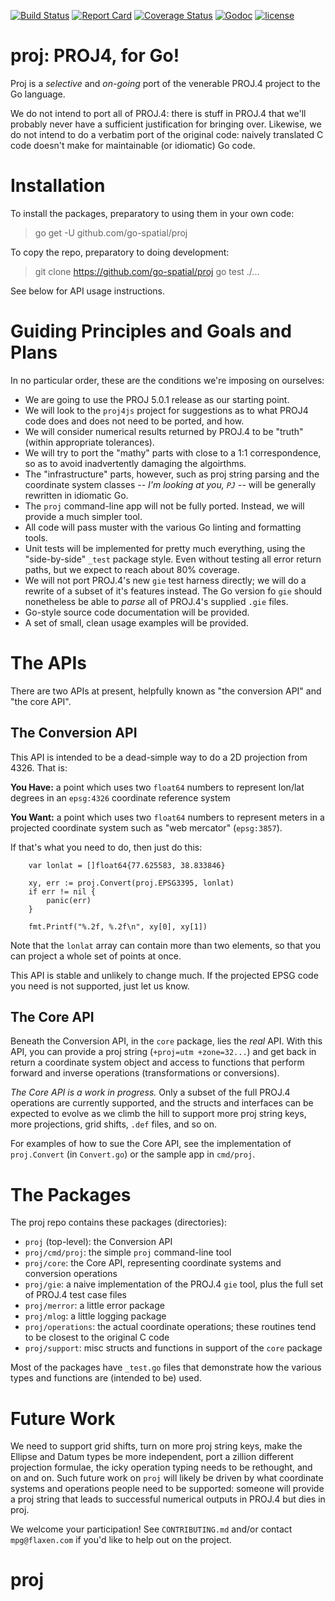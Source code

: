 [![Build Status](https://travis-ci.org/go-spatial/proj.svg?branch=master)](https://travis-ci.org/go-spatial/proj)
[![Report Card](https://goreportcard.com/badge/github.com/go-spatial/proj)](https://goreportcard.com/report/github.com/go-spatial/proj)
[![Coverage Status](https://coveralls.io/repos/github/go-spatial/proj/badge.svg?branch=master)](https://coveralls.io/github/go-spatial/proj?branch=master)
[![Godoc](http://img.shields.io/badge/godoc-reference-blue.svg?style=flat)](https://godoc.org/github.com/go-spatial/proj)
[![license](http://img.shields.io/badge/license-MIT-red.svg?style=flat)](https://github.com/go-spatial/proj/blob/master/LICENSE.md)


# proj: PROJ4, for Go!

Proj is a _selective_ and _on-going_ port of the venerable PROJ.4 project to
the Go language.

We do not intend to port all of PROJ.4: there is stuff in PROJ.4 that we'll probably never have a sufficient justification for bringing over. Likewise, we do not intend to do a verbatim port of the original code: naively translated C code doesn't make for maintainable (or idiomatic) Go code.


# Installation

To install the packages, preparatory to using them in your own code:

> go get -U github.com/go-spatial/proj

To copy the repo, preparatory to doing development:

> git clone https://github.com/go-spatial/proj
> go test ./...

See below for API usage instructions.


# Guiding Principles and Goals and Plans

In no particular order, these are the conditions we're imposing on ourselves:

* We are going to use the PROJ 5.0.1 release as our starting point.
* We will look to the `proj4js` project for suggestions as to what PROJ4 code does and does not need to be ported, and how.
* We will consider numerical results returned by PROJ.4 to be "truth" (within appropriate tolerances).
* We will try to port the "mathy" parts with close to a 1:1 correspondence, so as to avoid inadvertently damaging the algoirthms.
* The "infrastructure" parts, however, such as proj string parsing and the coordinate system classes -- _I'm looking at you, `PJ`_ -- will be generally rewritten in idiomatic Go.
* The `proj` command-line app will not be fully ported. Instead, we will provide a much simpler tool.
* All code will pass muster with the various Go linting and formatting tools.
* Unit tests will be implemented for pretty much everything, using the "side-by-side" `_test` package style. Even without testing all error return paths, but we expect to reach about 80% coverage.
* We will not port PROJ.4's new `gie` test harness directly; we will do a rewrite of a subset of it's features instead. The Go version fo `gie` should nonetheless be able to _parse_ all of PROJ.4's supplied `.gie` files.
* Go-style source code documentation will be provided.
* A set of small, clean usage examples will be provided.


# The APIs

There are two APIs at present, helpfully known as "the conversion API" and "the core API".

## The Conversion API

This API is intended to be a dead-simple way to do a 2D projection from 4326. That is:

**You Have:** a point which uses two `float64` numbers to represent lon/lat degrees in an `epsg:4326` coordinate reference system

**You Want:** a point which uses two `float64` numbers to represent meters in a projected coordinate system such as "web mercator" (`epsg:3857`).

If that's what you need to do, then just do this:

```
	var lonlat = []float64{77.625583, 38.833846}

	xy, err := proj.Convert(proj.EPSG3395, lonlat)
	if err != nil {
		panic(err)
	}

	fmt.Printf("%.2f, %.2f\n", xy[0], xy[1])
```

Note that the `lonlat` array can contain more than two elements, so that you can project a whole set of points at once.

This API is stable and unlikely to change much. If the projected EPSG code you need is not supported, just let us know.


## The Core API

Beneath the Conversion API, in the `core` package, lies the _real_ API. With this API, you can provide a proj string (`+proj=utm +zone=32...`) and get back in return a coordinate system object and access to functions that perform forward and inverse operations (transformations or conversions).

_The Core API is a work in progress._ Only a subset of the full PROJ.4 operations are currently supported, and the structs and interfaces can be expected to evolve as we climb the hill to support more proj string keys, more projections, grid shifts, `.def` files, and so on.

For examples of how to sue the Core API, see the implementation of `proj.Convert` (in `Convert.go`) or the sample app in `cmd/proj`.


# The Packages

The proj repo contains these packages (directories):

* `proj` (top-level): the Conversion API
* `proj/cmd/proj`: the simple `proj` command-line tool
* `proj/core`: the Core API, representing coordinate systems and conversion operations
* `proj/gie`: a naive implementation of the PROJ.4 `gie` tool, plus the full set of PROJ.4 test case files
* `proj/merror`: a little error package
* `proj/mlog`: a little logging package
* `proj/operations`: the actual coordinate operations; these routines tend to be closest to the original C code
* `proj/support`: misc structs and functions in support of the `core` package

Most of the packages have `_test.go` files that demonstrate how the various types and functions are (intended to be) used.


# Future Work

We need to support grid shifts, turn on more proj string keys, make the Ellipse and Datum types be more independent, port a zillion different projection formulae, the icky operation typing needs to be rethought, and on and on. Such future work on `proj` will likely be driven by what coordinate systems and operations people need to be supported: someone will provide a proj string that leads to successful numerical outputs in PROJ.4 but dies in proj.

We welcome your participation! See `CONTRIBUTING.md` and/or contact `mpg@flaxen.com` if you'd like to help out on the project.
# proj
